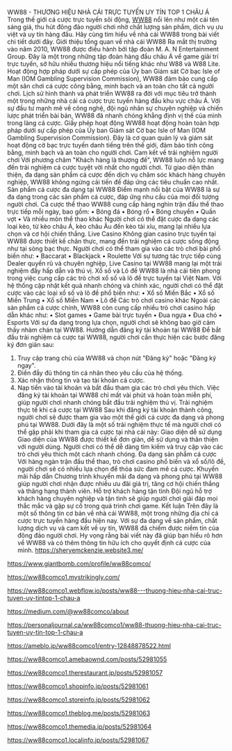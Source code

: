 WW88 - THƯƠNG HIỆU NHÀ CÁI TRỰC TUYẾN UY TÍN TOP 1 CHÂU Á
Trong thế giới cá cược trực tuyến sôi động, [WW88](https://ww88com.co/) nổi lên như một cái tên sáng giá, thu hút đông đảo người chơi nhờ chất lượng sản phẩm, dịch vụ ưu việt và uy tín hàng đầu. Hãy cùng tìm hiểu về nhà cái WW88 trong bài viết chi tiết dưới đây.
Giới thiệu tổng quan về nhà cái WW88
Ra mắt thị trường vào năm 2010, WW88 được điều hành bởi tập đoàn M. A. N Entertainment Group. Đây là một trong những tập đoàn hàng đầu châu Á về game giải trí trực tuyến, sở hữu nhiều thương hiệu nổi tiếng khác như W88 và W88 Lite.
Hoạt động hợp pháp dưới sự cấp phép của Ủy ban Giám sát Cờ bạc Isle of Man (IOM Gambling Supervision Commission), WW88 đảm bảo cung cấp một sân chơi cá cược công bằng, minh bạch và an toàn cho tất cả người chơi.
Lịch sử hình thành và phát triển
WW88 ra đời với mục tiêu trở thành một trong những nhà cái cá cược trực tuyến hàng đầu khu vực châu Á. Với sự đầu tư mạnh mẽ về công nghệ, đội ngũ nhân sự chuyên nghiệp và chiến lược phát triển bài bản, WW88 đã nhanh chóng khẳng định vị thế của mình trong làng cá cược.
Giấy phép hoạt động
WW88 hoạt động hoàn toàn hợp pháp dưới sự cấp phép của Ủy ban Giám sát Cờ bạc Isle of Man (IOM Gambling Supervision Commission). Đây là cơ quan quản lý và giám sát hoạt động cờ bạc trực tuyến danh tiếng trên thế giới, đảm bảo tính công bằng, minh bạch và an toàn cho người chơi.
Cam kết về trải nghiệm người chơi
Với phương châm "Khách hàng là thượng đế", WW88 luôn nỗ lực mang đến trải nghiệm cá cược tuyệt vời nhất cho người chơi. Từ giao diện thân thiện, đa dạng sản phẩm cá cược đến dịch vụ chăm sóc khách hàng chuyên nghiệp, WW88 không ngừng cải tiến để đáp ứng các tiêu chuẩn cao nhất.
Sản phẩm cá cược đa dạng tại WW88
Điểm mạnh nổi bật của WW88 là sự đa dạng trong các sản phẩm cá cược, đáp ứng nhu cầu của mọi đối tượng người chơi.
Cá cược thể thao
WW88 cung cấp hàng nghìn trận đấu thể thao trực tiếp mỗi ngày, bao gồm:
•	Bóng đá
•	Bóng rổ
•	Bóng chuyền
•	Quần vợt
•	Và nhiều môn thể thao khác
Người chơi có thể đặt cược đa dạng các loại kèo, từ kèo châu Á, kèo châu Âu đến kèo tài xỉu, mang lại nhiều lựa chọn và cơ hội chiến thắng.
Live Casino
Không gian casino trực tuyến tại WW88 được thiết kế chân thực, mang đến trải nghiệm cá cược sống động như tại sòng bạc thực. Người chơi có thể tham gia vào các trò chơi bài phổ biến như:
•	Baccarat
•	Blackjack
•	Roulette
Với sự tương tác trực tiếp cùng Dealer quyến rũ và chuyên nghiệp, Live Casino tại WW88 mang lại một trải nghiệm đầy hấp dẫn và thú vị.
Xổ số và Lô đề
WW88 là nhà cái tiên phong trong việc cung cấp các trò chơi xổ số và lô đề trực tuyến tại Việt Nam. Với hệ thống cập nhật kết quả nhanh chóng và chính xác, người chơi có thể đặt cược vào các loại xổ số và lô đề phổ biến như:
•	Xổ số Miền Bắc
•	Xổ số Miền Trung
•	Xổ số Miền Nam
•	Lô đề
Các trò chơi casino khác
Ngoài các sản phẩm cá cược chính, WW88 còn cung cấp nhiều trò chơi casino hấp dẫn khác như:
•	Slot games
•	Game bài trực tuyến
•	Đua ngựa
•	Đua chó
•	Esports
Với sự đa dạng trong lựa chọn, người chơi sẽ không bao giờ cảm thấy nhàm chán tại WW88.
Hướng dẫn đăng ký tài khoản tại WW88
Để bắt đầu trải nghiệm cá cược tại WW88, người chơi cần thực hiện các bước đăng ký đơn giản sau:
1.	Truy cập trang chủ của WW88 và chọn nút "Đăng ký" hoặc "Đăng ký ngay".
2.	Điền đầy đủ thông tin cá nhân theo yêu cầu của hệ thống.
3.	Xác nhận thông tin và tạo tài khoản cá cược.
4.	Nạp tiền vào tài khoản và bắt đầu tham gia các trò chơi yêu thích.
Việc đăng ký tài khoản tại WW88 chỉ mất vài phút và hoàn toàn miễn phí, giúp người chơi nhanh chóng bắt đầu trải nghiệm thú vị.
Trải nghiệm thực tế khi cá cược tại WW88
Sau khi đăng ký tài khoản thành công, người chơi sẽ được tham gia vào một thế giới cá cược đa dạng và phong phú tại WW88. Dưới đây là một số trải nghiệm thực tế mà người chơi có thể gặp phải khi tham gia cá cược tại nhà cái này:
Giao diện dễ sử dụng
Giao diện của WW88 được thiết kế đơn giản, dễ sử dụng và thân thiện với người dùng. Người chơi có thể dễ dàng tìm kiếm và truy cập vào các trò chơi yêu thích một cách nhanh chóng.
Đa dạng sản phẩm cá cược
Với hàng ngàn trận đấu thể thao, trò chơi casino phổ biến và xổ số/lô đề, người chơi sẽ có nhiều lựa chọn để thỏa sức đam mê cá cược.
Khuyến mãi hấp dẫn
Chương trình khuyến mãi đa dạng và phong phú tại WW88 giúp người chơi nhận được nhiều ưu đãi giá trị, tăng cơ hội chiến thắng và thăng hạng thành viên.
Hỗ trợ khách hàng tận tình
Đội ngũ hỗ trợ khách hàng chuyên nghiệp và tận tình sẽ giúp người chơi giải đáp mọi thắc mắc và gặp sự cố trong quá trình chơi game.
Kết luận
Trên đây là một số thông tin cơ bản về nhà cái WW88, một trong những địa chỉ cá cược trực tuyến hàng đầu hiện nay. Với sự đa dạng về sản phẩm, chất lượng dịch vụ và cam kết về uy tín, WW88 đã chiếm được niềm tin của đông đảo người chơi. Hy vọng rằng bài viết này đã giúp bạn hiểu rõ hơn về WW88 và có thêm thông tin hữu ích cho quyết định cá cược của mình.
https://sheryemckenzie.website3.me/

https://www.giantbomb.com/profile/ww88comco/

https://ww88comco1.mystrikingly.com/

https://ww88comco1.webflow.io/posts/ww88---thuong-hieu-nha-cai-truc-tuyen-uy-tintop-1-chau-a

https://medium.com/@ww88comco/about

https://personaljournal.ca/ww88comco1/ww88-thuong-hieu-nha-cai-truc-tuyen-uy-tin-top-1-chau-a

https://ameblo.jp/ww88comco1/entry-12848878522.html

https://ww88comco1.amebaownd.com/posts/52981055

https://ww88comco1.therestaurant.jp/posts/52981057

https://ww88comco1.shopinfo.jp/posts/52981061

https://ww88comco1.storeinfo.jp/posts/52981062

https://ww88comco1.theblog.me/posts/52981063

https://ww88comco1.themedia.jp/posts/52981064

https://ww88comco1.localinfo.jp/posts/52981067


